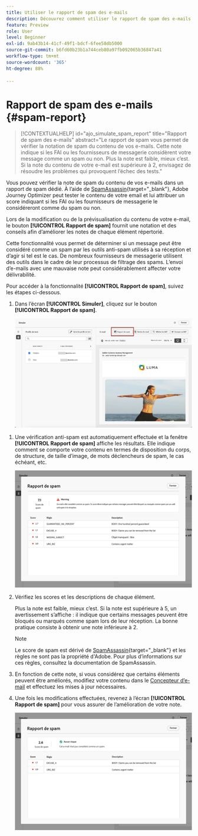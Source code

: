 ```yaml
---
title: Utiliser le rapport de spam des e-mails
description: Découvrez comment utiliser le rapport de spam des e-mails.
feature: Preview
role: User
level: Beginner
exl-id: 9ab43b14-41cf-49f1-bdcf-6fee58db5000
source-git-commit: b6fd60b23b1a744ceb80a97fb092065b36847a41
workflow-type: tm+mt
source-wordcount: '365'
ht-degree: 88%

---
```


# Rapport de spam des e-mails {#spam-report}

>[!CONTEXTUALHELP]
>id="ajo_simulate_spam_report"
>title="Rapport de spam des e-mails"
>abstract="Le rapport de spam vous permet de vérifier la notation de spam du contenu de vos e-mails. Cette note indique si les FAI ou les fournisseurs de messagerie considèrent votre message comme un spam ou non. Plus la note est faible, mieux c’est. Si la note du contenu de votre e-mail est supérieure à 2, envisagez de résoudre les problèmes qui provoquent l’échec des tests."

Vous pouvez vérifier la note de spam du contenu de vos e-mails dans un rapport de spam dédié. À l’aide de [SpamAssassin](https://spamassassin.apache.org/){target="_blank"}, Adobe Journey Optimizer peut tester le contenu de votre email et lui attribuer un score indiquant si les FAI ou les fournisseurs de messagerie le considéreront comme du spam ou non.

Lors de la modification ou de la prévisualisation du contenu de votre e-mail, le bouton **[!UICONTROL Rapport de spam]** fournit une notation et des conseils afin d’améliorer les notes de chaque élément répertorié.

Cette fonctionnalité vous permet de déterminer si un message peut être considéré comme un spam par les outils anti-spam utilisés à sa réception et d’agir si tel est le cas. De nombreux fournisseurs de messagerie utilisent des outils dans le cadre de leur processus de filtrage des spams. L’envoi d’e-mails avec une mauvaise note peut considérablement affecter votre délivrabilité.

Pour accéder à la fonctionnalité **[!UICONTROL Rapport de spam]**, suivez les étapes ci-dessous.

1. Dans l’écran **[!UICONTROL Simuler]**, cliquez sur le bouton **[!UICONTROL Rapport de spam]**.

   ![](assets/spam-report-button.png)

<!--
    You can also open the [Email Designer](../email/content-from-scratch.md), click the **[!UICONTROL More]** button and select **[!UICONTROL Check spam score]** from the menu.

    ![](assets/spam-report-check-score.png)
-->

1. Une vérification anti-spam est automatiquement effectuée et la fenêtre **[!UICONTROL Rapport de spam]** affiche les résultats. Elle indique comment se comporte votre contenu en termes de disposition du corps, de structure, de taille d’image, de mots déclencheurs de spam, le cas échéant, etc.

   ![](assets/spam-report-high-score.png)

1. Vérifiez les scores et les descriptions de chaque élément.

   Plus la note est faible, mieux c’est. Si la note est supérieure à 5, un avertissement s’affiche : il indique que certains messages peuvent être bloqués ou marqués comme spam lors de leur réception. La bonne pratique consiste à obtenir une note inférieure à 2.

   >[!NOTE]
   >
   >Le score de spam est dérivé de [SpamAssassin](https://spamassassin.apache.org/){target="_blank"} et les règles ne sont pas la propriété d&#39;Adobe. Pour plus d’informations sur ces règles, consultez la documentation de SpamAssassin.
   >

1. En fonction de cette note, si vous considérez que certains éléments peuvent être améliorés, modifiez votre contenu dans le [Concepteur d’e-mail](../email/content-from-scratch.md) et effectuez les mises à jour nécessaires.

1. Une fois les modifications effectuées, revenez à l’écran **[!UICONTROL Rapport de spam]** pour vous assurer de l’amélioration de votre note.

   ![](assets/spam-report-low-score.png)

<!--You can also check the message's alerts for warnings on potential risk of spam detection. Follow the steps below.

1. Click the **[!UICONTROL Alerts]** button on top right of the screen. [Learn more about email alerts](../email/create-email.md#check-email-alerts)

1. If **[!UICONTROL Spam checker alert]** is displayed, you should check your content for a potential risk of spam using the **[!UICONTROL Spam report]** feature as detailed above.

    ![](assets/spam-report-alert.png)
-->
